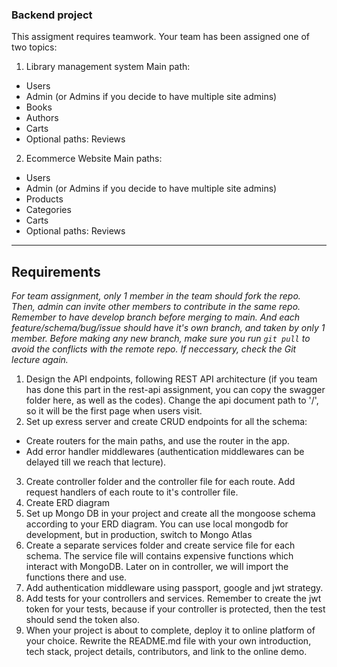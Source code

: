 ### Backend project
This assigment requires teamwork. Your team has been assigned one of two topics: 
1. Library management system
Main path:
- Users
- Admin (or Admins if you decide to have multiple site admins)
- Books
- Authors
- Carts
- Optional paths: Reviews
2. Ecommerce Website
Main paths:
- Users
- Admin (or Admins if you decide to have multiple site admins)
- Products
- Categories
- Carts
- Optional paths: Reviews
---
## Requirements
*For team assignment, only 1 member in the team should fork the repo. Then, admin can invite other members to contribute in the same repo. Remember to have develop branch before merging to main. And each feature/schema/bug/issue should have it's own branch, and taken by only 1 member. Before making any new branch, make sure you run `git pull` to avoid the conflicts with the remote repo. If neccessary, check the Git lecture again.*
1. Design the API endpoints, following REST API architecture (if you team has done this part in the rest-api assignment, you can copy the swagger folder here, as well as the codes). Change the  api document path to '/', so it will be the first page when users visit.
2. Set up exress server and create CRUD endpoints for all the schema:
- Create routers for the main paths, and use the router in the app.
- Add error handler middlewares (authentication middlewares can be delayed till we reach that lecture).
3. Create controller folder and the controller file for each route. Add request handlers of each route to it's controller file.
4. Create ERD diagram
5. Set up Mongo DB in your project and create all the mongoose schema according to your ERD diagram. You can use local mongodb for development, but in production, switch to Mongo Atlas
6. Create a separate services folder and create service file for each schema. The service file will contains expensive functions which interact with MongoDB. Later on in controller, we will import the functions there and use.
7. Add authentication middleware using passport, google and jwt strategy.
8. Add tests for your controllers and services. Remember to create the jwt token for your tests, because if your controller is protected, then the test should send the token also.
9. When your project is about to complete, deploy it to online platform of your choice. Rewrite the README.md file with your own introduction, tech stack, project details, contributors, and link to the online demo.
